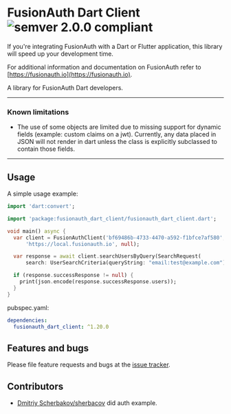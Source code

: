 # FusionAuth Dart Client ![semver 2.0.0 compliant](http://img.shields.io/badge/semver-2.0.0-brightgreen.svg?style=flat-square)
If you're integrating FusionAuth with a Dart or Flutter application, this library will speed up your development time.

For additional information and documentation on FusionAuth refer to [https://fusionauth.io](https://fusionauth.io).

A library for FusionAuth Dart developers.

---

### Known limitations

* The use of some objects are limited due to missing support for dynamic fields (example: custom claims on a jwt). Currently, any data placed in JSON will not render in dart unless the class is explicitly subclassed to contain those fields.
---

## Usage

A simple usage example:

```dart
import 'dart:convert';

import 'package:fusionauth_dart_client/fusionauth_dart_client.dart';

void main() async {
  var client = FusionAuthClient('bf69486b-4733-4470-a592-f1bfce7af580',
      'https://local.fusionauth.io', null);

  var response = await client.searchUsersByQuery(SearchRequest(
      search: UserSearchCriteria(queryString: "email:test@example.com")));

  if (response.successResponse != null) {
    print(json.encode(response.successResponse.users));
  }
}
```

pubspec.yaml:
```yaml
dependencies:
  fusionauth_dart_client: ^1.20.0
```

## Features and bugs

Please file feature requests and bugs at the [issue tracker][tracker].

[tracker]: https://github.com/FusionAuth/fusionauth-dart-client/issues

## Contributors

* [Dmitriy Scherbakov/sherbacov](https://github.com/sherbacov) did auth example. 
